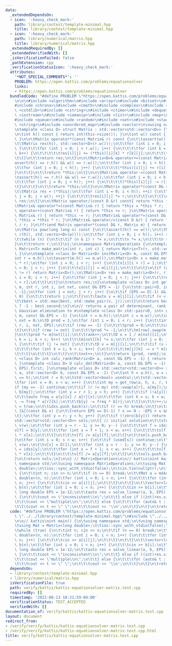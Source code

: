 ```yaml
---
data:
  _extendedDependsOn:
  - icon: ':heavy_check_mark:'
    path: library/contest/template-minimal.hpp
    title: library/contest/template-minimal.hpp
  - icon: ':heavy_check_mark:'
    path: library/numerical/matrix.hpp
    title: library/numerical/matrix.hpp
  _extendedRequiredBy: []
  _extendedVerifiedWith: []
  _isVerificationFailed: false
  _pathExtension: cpp
  _verificationStatusIcon: ':heavy_check_mark:'
  attributes:
    '*NOT_SPECIAL_COMMENTS*': ''
    PROBLEM: https://open.kattis.com/problems/equationsolver
    links:
    - https://open.kattis.com/problems/equationsolver
  bundledCode: "#define PROBLEM \"https://open.kattis.com/problems/equationsolver\"\
    \n\n\n#include <algorithm>\n#include <array>\n#include <bitset>\n#include <cassert>\n\
    #include <chrono>\n#include <cmath>\n#include <complex>\n#include <cstdio>\n#include\
    \ <cstdlib>\n#include <cstring>\n#include <ctime>\n#include <deque>\n#include\
    \ <iostream>\n#include <iomanip>\n#include <list>\n#include <map>\n#include <numeric>\n\
    #include <queue>\n#include <random>\n#include <set>\n#include <stack>\n#include\
    \ <string>\n#include <unordered_map>\n#include <vector>\n\nusing namespace std;\n\
    \ntemplate <class D> struct Matrix : std::vector<std::vector<D>> {\n\tusing std::vector<std::vector<D>>::vector;\n\
    \n\tint h() const { return int(this->size()); }\n\tint w() const { return int((*this)[0].size());\
    \ }\n\n\tMatrix operator*(const Matrix& r) const {\n\t\tassert(w() == r.h());\n\
    \t\tMatrix res(h(), std::vector<D>(r.w()));\n\t\tfor (int i = 0; i < h(); i++)\
    \ {\n\t\t\tfor (int j = 0; j < r.w(); j++) {\n\t\t\t\tfor (int k = 0; k < w();\
    \ k++) {\n\t\t\t\t\tres[i][j] += (*this)[i][k] * r[k][j];\n\t\t\t\t}\n\t\t\t}\n\
    \t\t}\n\t\treturn res;\n\t}\n\n\tMatrix<D>& operator+=(const Matrix& r) {\n\t\t\
    assert(h() == r.h() && w() == r.w());\n\t\tfor (int i = 0; i < h(); i++) {\n\t\
    \t\tfor (int j = 0; j < h(); j++) {\n\t\t\t\t(*this)[i][j] += r[i][j];\n\t\t\t\
    }\n\t\t}\n\t\treturn *this;\n\t}\n\n\tMatrix& operator-=(const Matrix& r) {\n\t\
    \tassert(h() == r.h() && w() == r.w());\n\t\tfor (int i = 0; i < h(); i++) {\n\
    \t\t\tfor (int j = 0; j < h(); j++) {\n\t\t\t\t(*this)[i][j] -= r[i][j];\n\t\t\
    \t}\n\t\t}\n\t\treturn *this;\n\t}\n\n\tMatrix operator*(const D& r) const {\n\
    \t\tMatrix res = (*this);\n\t\tfor (int i = 0; i < h(); ++i) {\n\t\t\tfor (int\
    \ j = 0; j < w(); ++j) {\n\t\t\t\tres[i][j] *= r;\n\t\t\t}\n\t\t}\n\t\treturn\
    \ res;\n\t}\n\n\tMatrix operator/(const D &r) const{ return *this * (1 / r); }\n\
    \tMatrix& operator*=(const Matrix& r) { return *this = *this * r; }\n\tMatrix\
    \ operator+(const Matrix& r) { return *this += r; }\n\tMatrix operator-(const\
    \ Matrix& r) { return *this -= r; }\n\tMatrix& operator*=(const D& r) { return\
    \ *this = *this * r; }\n\tMatrix& operator/=(const D &r) { return *this = *this\
    \ / r; }\n\tfriend Matrix operator*(const D& r, Matrix m) { return m *= r; }\n\
    \n\tMatrix pow(long long n) const {\n\t\tassert(h() == w());\n\t\tMatrix x = *this,\
    \ r(h(), std::vector<D>(w()));\n\t\tfor (int i = 0; i < h(); i++) r[i][i] = D(1);\n\
    \t\twhile (n) {\n\t\t\tif (n & 1) r *= x;\n\t\t\tx *= x;\n\t\t\tn >>= 1;\n\t\t\
    }\n\t\treturn r;\n\t}\n};\n\nnamespace MatrixOperations {\n\ntemplate <class T>\
    \ Matrix<T> make_matrix(int r, int c) { return Matrix<T>(r, std::vector<T>(c));\
    \ }\n\n\ntemplate <class D> Matrix<D> inv(Matrix<D> m, const D& EPS = -1) {\n\t\
    int r = m.h();\n\tassert(m.h() == m.w());\n\tMatrix<D> x = make_matrix<D>(r, 2\
    \ * r);\n\tfor (int i = 0; i < r; i++) {\n\t\tx[i][i + r] = 1;\n\t\tfor (int j\
    \ = 0; j < r; j++) {\n\t\t\tx[i][j] = m[i][j];\n\t\t}\n\t}\n\tif (gauss(x, EPS).second\
    \ != r) return Matrix<D>();\n\tMatrix<D> res = make_matrix<D>(r, r);\n\tfor (int\
    \ i = 0; i < r; i++) {\n\t\tfor (int j = 0; j < r; j++) {\n\t\t\tres[i][j] = x[i][j\
    \ + r];\n\t\t}\n\t}\n\treturn res;\n}\n\ntemplate <class D> int get_row(Matrix<D>&\
    \ m, int r, int i, int nxt, const D& EPS = -1) {\n\tstd::pair<D, int> best = {0,\
    \ -1};\n\tfor (int j = nxt; j < r; j++) {\n\t\tif (EPS == D(-1) && m[j][i] !=\
    \ 0) {\n\t\t\treturn j;\n\t\t}\n\t\tauto v = m[j][i];\n\t\tif (v < 0) v = -v;\n\
    \t\tbest = std::max(best, std::make_pair(v, j));\n\t}\n\treturn best.first < EPS\
    \ ? -1 : best.second;\n}\n\n// returns a pair of determinant, rank, while doing\
    \ Gaussian elimination to m\ntemplate <class D> std::pair<D, int> gauss(Matrix<D>&\
    \ m, const D& EPS = -1) {\n\tint r = m.h();\n\tint c = m.w();\n\tint rank = 0,\
    \ nxt = 0;\n\tD prod = 1;\n\tfor (int i = 0; i < r; i++) {\n\t\tint row = get_row(m,\
    \ r, i, nxt, EPS);\n\t\tif (row == -1) {\n\t\t\tprod = 0;\n\t\t\tcontinue;\n\t\
    \t}\n\t\tif (row != nxt) {\n\t\t\tprod *= -1;\n\t\t\tm[row].swap(m[nxt]);\n\t\t\
    }\n\t\tprod *= m[nxt][i];\n\t\trank++;\n\t\tD x = 1 / m[nxt][i];\n\t\tfor (int\
    \ k = i; k < c; k++) \n\t\t\tm[nxt][k] *= x;\n\t\tfor (int j = 0; j < r; j++)\
    \ {\n\t\t\tif (j != nxt) {\n\t\t\t\tD v = m[j][i];\n\t\t\t\tif (v == 0) continue;\n\
    \t\t\t\tfor (int k = i; k < c; k++) {\n\t\t\t\t\tm[j][k] -= v * m[nxt][k];\n\t\
    \t\t\t}\n\t\t\t}\n\t\t}\n\t\tnxt++;\n\t}\n\treturn {prod, rank};\n}\n\ntemplate\
    \ <class D> int calc_rank(Matrix<D> a, const D& EPS = -1) { return gauss(a, EPS).second;\
    \ }\ntemplate <class D> D calc_det(Matrix<D> a, const D& EPS = -1) { return gauss(a,\
    \ EPS).first; }\n\ntemplate <class D> std::vector<std::vector<D>> solve_linear(Matrix<D>\
    \ a, std::vector<D> b, const D& EPS = -1) {\n\tint h = a.h(), w = a.w();\n\tassert(int(b.size())\
    \ == h);\n\tint r = 0;\n\tstd::vector<bool> used(w);\n\tstd::vector<int> idxs;\n\
    \tfor (int x = 0; x < w; x++) {\n\t\tint my = get_row(a, h, x, r, EPS);\n\t\t\
    if (my == -1) continue;\n\t\tif (r != my) std::swap(a[r], a[my]);\n\t\tstd::swap(b[r],\
    \ b[my]);\n\t\tfor (int y = r + 1; y < h; y++) {\n\t\t\tif (!a[y][x]) continue;\n\
    \t\t\tauto freq = a[y][x] / a[r][x];\n\t\t\tfor (int k = x; k < w; k++) a[y][k]\
    \ -= freq * a[r][k];\n\t\t\tb[y] -= freq * b[r];\n\t\t}\n\t\tr++;\n\t\tused[x]\
    \ = true;\n\t\tidxs.push_back(x);\n\t\tif (r == h) break;\n\t}\n\tauto zero =\
    \ [&](const D& x) {\n\t\treturn EPS == D(-1) ? x == 0 : -EPS < x && x < EPS;\n\
    \t};\n\tfor (int y = r; y < h; y++) {\n\t\tif (!zero(b[y])) return {};\n\t}\n\t\
    std::vector<std::vector<D>> sols;\n\t{ // initial solution\n\t\tstd::vector<D>\
    \ v(w);\n\t\tfor (int y = r - 1; y >= 0; y--) {\n\t\t\tint f = idxs[y];\n\t\t\t\
    v[f] = b[y];\n\t\t\tfor (int x = f + 1; x < w; x++) {\n\t\t\t\tv[f] -= a[y][x]\
    \ * v[x];\n\t\t\t}\n\t\t\tv[f] /= a[y][f];\n\t\t}\n\t\tsols.push_back(v);\n\t\
    }\n\tfor (int s = 0; s < w; s++) {\n\t\tif (used[s]) continue;\n\t\tstd::vector<D>\
    \ v(w);\n\t\tv[s] = D(1);\n\t\tfor (int y = r - 1; y >= 0; y--) {\n\t\t\tint f\
    \ = idxs[y];\n\t\t\tfor (int x = f + 1; x < w; x++) {\n\t\t\t\tv[f] -= a[y][x]\
    \ * v[x];\n\t\t\t}\n\t\t\tv[f] /= a[y][f];\n\t\t}\n\t\tsols.push_back(v);\n\t\
    }\n\treturn sols;\n}\n\n} // MatrixOperations\n\n// kattis\nint main() {\n\tusing\
    \ namespace std;\n\tusing namespace MatrixOperations;\n\tusing Mat = Matrix<long\
    \ double>;\n\tios::sync_with_stdio(false);\n\tcin.tie(nullptr);\n\twhile (true)\
    \ {\n\t\tint n; cin >> n;\n\t\tif (n == 0) break;\n\t\tMat a = make_matrix<long\
    \ double>(n, n);\n\t\tfor (int i = 0; i < n; i++) {\n\t\t\tfor (int j = 0; j <\
    \ n; j++) {\n\t\t\t\tcin >> a[i][j];\n\t\t\t}\n\t\t}\n\t\tvector<long double>\
    \ b(n);\n\t\tfor (int i = 0; i < n; i++) {\n\t\t\tcin >> b[i];\n\t\t}\n\t\tconst\
    \ long double EPS = 1e-12;\n\t\tauto res = solve_linear(a, b, EPS);\n\t\tif (res.empty())\
    \ {\n\t\t\tcout << \"inconsistent\\n\";\n\t\t} else if ((int)res.size() > 1) {\n\
    \t\t\tcout << \"multiple\\n\";\n\t\t} else {\n\t\t\tfor (auto& t : res[0]) \n\t\
    \t\t\tcout << t << \" \";\n\t\t\tcout << '\\n';\n\t\t}\n\t}\n\treturn 0;\n}\n"
  code: "#define PROBLEM \"https://open.kattis.com/problems/equationsolver\"\n\n#include\
    \ \"../../library/contest/template-minimal.hpp\"\n#include \"../../library/numerical/matrix.hpp\"\
    \n\n// kattis\nint main() {\n\tusing namespace std;\n\tusing namespace MatrixOperations;\n\
    \tusing Mat = Matrix<long double>;\n\tios::sync_with_stdio(false);\n\tcin.tie(nullptr);\n\
    \twhile (true) {\n\t\tint n; cin >> n;\n\t\tif (n == 0) break;\n\t\tMat a = make_matrix<long\
    \ double>(n, n);\n\t\tfor (int i = 0; i < n; i++) {\n\t\t\tfor (int j = 0; j <\
    \ n; j++) {\n\t\t\t\tcin >> a[i][j];\n\t\t\t}\n\t\t}\n\t\tvector<long double>\
    \ b(n);\n\t\tfor (int i = 0; i < n; i++) {\n\t\t\tcin >> b[i];\n\t\t}\n\t\tconst\
    \ long double EPS = 1e-12;\n\t\tauto res = solve_linear(a, b, EPS);\n\t\tif (res.empty())\
    \ {\n\t\t\tcout << \"inconsistent\\n\";\n\t\t} else if ((int)res.size() > 1) {\n\
    \t\t\tcout << \"multiple\\n\";\n\t\t} else {\n\t\t\tfor (auto& t : res[0]) \n\t\
    \t\t\tcout << t << \" \";\n\t\t\tcout << '\\n';\n\t\t}\n\t}\n\treturn 0;\n}"
  dependsOn:
  - library/contest/template-minimal.hpp
  - library/numerical/matrix.hpp
  isVerificationFile: true
  path: verify/kattis/kattis-equationsolver-matrix.test.cpp
  requiredBy: []
  timestamp: '2021-08-13 10:21:59-04:00'
  verificationStatus: TEST_ACCEPTED
  verifiedWith: []
documentation_of: verify/kattis/kattis-equationsolver-matrix.test.cpp
layout: document
redirect_from:
- /verify/verify/kattis/kattis-equationsolver-matrix.test.cpp
- /verify/verify/kattis/kattis-equationsolver-matrix.test.cpp.html
title: verify/kattis/kattis-equationsolver-matrix.test.cpp
---
```

